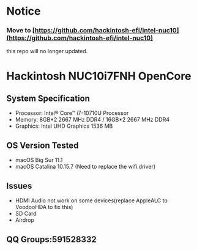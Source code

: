 
# Notice
### Move to [https://github.com/hackintosh-efi/intel-nuc10](https://github.com/hackintosh-efi/intel-nuc10)
this repo will no longer updated.


# Hackintosh NUC10i7FNH OpenCore

## System Specification
- Processor: Intel® Core™ i7-10710U Processor
- Memory: 8GB\*2 2667 MHz DDR4 / 16GB\*2 2667 MHz DDR4
- Graphics: Intel UHD Graphics 1536 MB


## OS Version Tested
- macOS Big Sur 11.1
- macOS Catalina 10.15.7 (Need to replace the wifi driver)


## Issues
- HDMI Audio not work on some devices(replace AppleALC to VoodooHDA to fix this)
- SD Card
- Airdrop


## QQ Groups:591528332
